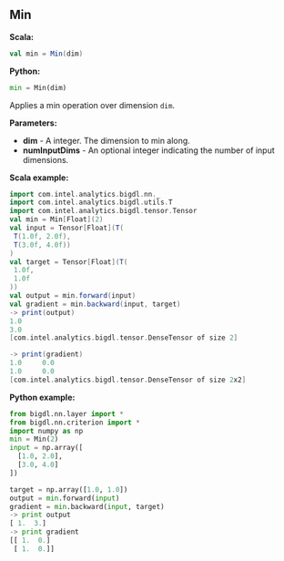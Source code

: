## Min ##

**Scala:**
```scala
val min = Min(dim)
```
**Python:**
```python
min = Min(dim)
```

Applies a min operation over dimension `dim`.

**Parameters:**
* **dim** - A integer. The dimension to min along.
* **numInputDims** - An optional integer indicating the number of input dimensions.
 

**Scala example:**
```scala
import com.intel.analytics.bigdl.nn._
import com.intel.analytics.bigdl.utils.T
import com.intel.analytics.bigdl.tensor.Tensor
val min = Min[Float](2)
val input = Tensor[Float](T(
 T(1.0f, 2.0f),
 T(3.0f, 4.0f))
)
val target = Tensor[Float](T(
 1.0f,
 1.0f
))
val output = min.forward(input)
val gradient = min.backward(input, target)
-> print(output)
1.0
3.0
[com.intel.analytics.bigdl.tensor.DenseTensor of size 2]

-> print(gradient)
1.0     0.0     
1.0     0.0     
[com.intel.analytics.bigdl.tensor.DenseTensor of size 2x2]
```

**Python example:**
```python
from bigdl.nn.layer import *
from bigdl.nn.criterion import *
import numpy as np
min = Min(2)
input = np.array([
  [1.0, 2.0],
  [3.0, 4.0]
])

target = np.array([1.0, 1.0])
output = min.forward(input)
gradient = min.backward(input, target)
-> print output
[ 1.  3.]
-> print gradient
[[ 1.  0.]
 [ 1.  0.]]
```